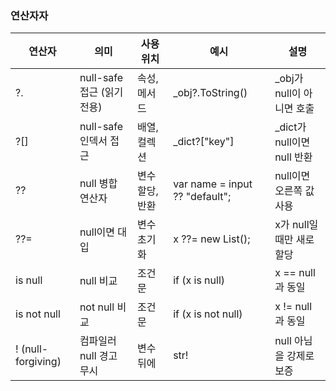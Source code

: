 
### 연산자자
연산자 | 의미 | 사용 위치 | 예시 | 설명
---|---|---|---|---
?.                 | null-safe 접근 (읽기 전용) | 속성, 메서드   | _obj?.ToString()               | _obj가 null이 아니면 호출
?[]                | null-safe 인덱서 접근     | 배열, 컬렉션   | _dict?["key"]                  | _dict가 null이면 null 반환
??                 | null 병합 연산자          | 변수 할당, 반환 | var name = input ?? "default"; | null이면 오른쪽 값 사용
??=                | null이면 대입            | 변수 초기화    | x ??= new List<int>();         | x가 null일 때만 새로 할당
is null            | null 비교              | 조건문       | if (x is null)                 | x == null과 동일
is not null        | not null 비교          | 조건문       | if (x is not null)             | x != null과 동일
! (null-forgiving) | 컴파일러 null 경고 무시      | 변수 뒤에     | str!                           | null 아님을 강제로 보증

